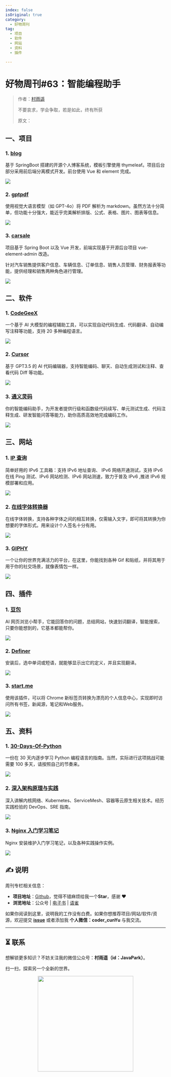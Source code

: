 ```yaml
---
index: false
isOriginal: true
category:
  - 好物周刊
tag:
  - 项目
  - 软件
  - 网站
  - 资料
  - 插件

---
```


# 好物周刊#63：智能编程助手

> 作者：[村雨遥](https://github.com/cunyu1943)
> 
> 不要哀求，学会争取，若是如此，终有所获
> 
> 原文：

## 一、项目

### 1. [blog](https://github.com/iszhouhua/blog)

基于 SpringBoot 搭建的开源个人博客系统，模板引擎使用 thymeleaf。项目后台部分采用前后端分离模式开发。前台使用 Vue 和 element 完成。

![](assets/0629-0705/1719878047281-850a3fd9-bb22-4d56-a2eb-5398d4dadc74.webp)

### 2. [gptpdf](https://github.com/CosmosShadow/gptpdf)

使用视觉大语言模型（如 GPT-4o）将 PDF 解析为 markdown。虽然方法十分简单，但功能十分强大，能近乎完美解析排版、公式、表格、图片、图表等信息。

![](assets/0629-0705/1719878214162-1735a4e1-ad41-48d7-a5fc-f3fb687175d9.webp)

### 3. [carsale](https://github.com/Hitout/carsale)

项目基于 Spring Boot 以及 Vue 开发，前端实现基于开源后台项目 vue-element-admin 改造。

针对汽车销售提供客户信息、车辆信息、订单信息、销售人员管理、财务报表等功能，提供经理和销售两种角色进行管理。

![](assets/0629-0705/1719878287482-a096c8e1-541e-4feb-a850-50584caf0547.webp)

## 二、软件

### 1. [CodeGeeX](https://codegeex.cn/)

一个基于 AI 大模型的编程辅助工具，可以实现自动代码生成、代码翻译、自动编写注释等功能，支持 20 多种编程语言。

![](assets/0629-0705/1719878782432-7803d846-4c2b-484b-8a21-9318b2f1b0ad.webp)

### 2. [Cursor](https://www.cursor.com/)

基于 GPT3.5 的 AI 代码编辑器，支持智能编码、聊天、自动生成测试和注释、查看代码 Diff 等功能。

![](assets/0629-0705/1719878990816-bb9b748d-7608-4d5a-a141-c9882f375fb5.png)

### 3. [通义灵码](https://tongyi.aliyun.com/lingma/)

你的智能编码助手，为开发者提供行级和函数级代码续写、单元测试生成、代码注释生成、研发智能问答等能力，助你高质高效地完成编码工作。

![](assets/0629-0705/1719879194107-501f1720-2e11-4b5d-b772-e2a9aa97c48e.webp)

## 三、网站

### 1. [IP 查询](https://ipw.cn/)

简单好用的 IPv6 工具箱：支持 IPv6 地址查询、 IPv6 网络开通测试，支持 IPv6 在线 Ping 测试、IPv6 网站检测、IPv6 网站测速，致力于普及 IPv6 ,推进 IPv6 规模部署和应用。

![](assets/0629-0705/1719878483580-96a530d2-1cd2-4bdc-b956-bc61ae469213.webp)

### 2. [在线字体转换器](http://www.akuziti.com/)

在线字体转换，支持各种字体之间的相互转换，仅需输入文字，即可将其转换为你想要的字体形式。用来设计个人签名十分有用。

![](assets/0629-0705/1719964750849-d17e88d1-66b4-42d5-b581-13df7537f07f.webp)

### 3. [GIPHY](https://giphy.com/)

一个让你的世界充满活力的平台，在这里，你能找到各种 Gif 和贴纸，并将其用于用于你的社交场景，就像表情包一样。

![](assets/0629-0705/1719965077437-f202ae0b-d3dc-4656-bbf0-78b45afd4397.webp)

## 四、插件

### 1. [豆包](https://chromewebstore.google.com/detail/dbjibobgilijgolhjdcbdebjhejelffo)

AI 网页浏览小帮手，它能回答你的问题，总结网站，快速划词翻译，智能搜索，只要你能想到的，它基本都能帮你。

![](assets/0629-0705/1719878673638-3b00a164-c20d-451f-a392-587556ffa64c.webp)

### 2. [Definer](https://chromewebstore.google.com/detail/noagjioaihamoljcbelhdlldnmlgnkon)

安装后，选中单词或短语，就能够显示出它的定义，并且实现翻译。

![](assets/0629-0705/1719965265120-e6b2469a-6048-4ae0-810d-e215f8940646.webp)

### 3. [start.me](https://chromewebstore.google.com/detail/cfmnkhhioonhiehehedmnjibmampjiab)

使用该插件，可以将 Chrome 新标签页转换为漂亮的个人信息中心，实现即时访问所有书签，新闻源，笔记和Web服务。

![](assets/0629-0705/1719965463186-ef23fd71-6961-4438-a6c1-0a49d89549d4.webp)

## 五、资料

### 1. [30-Days-Of-Python](https://github.com/Asabeneh/30-Days-Of-Python)

一份在 30 天内逐步学习 Python 编程语言的指南。当然，实际进行这项挑战可能需要 100 多天，请按照自己的节奏来。

![](assets/0629-0705/1719878350788-72cfa1c7-aad1-42a7-8dc3-59f56d967e5f.webp)

### 2. [深入架构原理与实践](https://github.com/isno/theByteBook)

深入讲解内核网络、Kubernetes、ServiceMesh、容器等云原生相关技术。经历实践检验的 DevOps、SRE 指南。

![](assets/0629-0705/1719964543214-69288aa0-986c-45c4-8174-7891e899bd74.webp)

### 3. [Nginx 入门学习笔记](https://github.com/jaywcjlove/nginx-tutorial)

Nginx 安装维护入门学习笔记，以及各种实践操作实例。

![](assets/0629-0705/1719964590956-534b31f7-b557-4e92-9acb-17f1138bea3c.webp)


## ✍️ 说明

周刊专栏相关信息：

- **项目地址**：[Github](https://github.com/cunyu1943/weekly)，觉得不错麻烦给我一个**Star**，感谢 ❤️
- **浏览地址**：公众号 | [电子书](https://cunyu1943.github.io/weekly) | [语雀](https://yuque.com/cunyu1943/weekly)

如果你阅读到这里，说明我的工作没有白费。如果你想推荐项目/网站/软件/资源，欢迎提交 **[issue](https://github.com/cunyu1943/weekly/issues)** 或者添加我 **个人微信：coder_cunYu** 与我交流。

---

## ⏳ 联系

想解锁更多知识？不妨关注我的微信公众号：**村雨遥（id：JavaPark）**。

扫一扫，探索另一个全新的世界。

<center>
<img src="/contact/contact.png" width="300">
</center>


